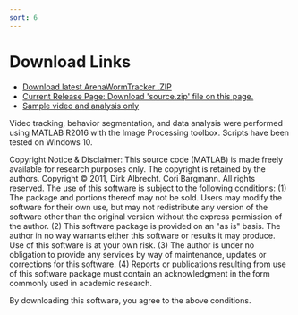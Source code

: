 ```yaml
---
sort: 6
---
```


# Download Links

* [Download latest ArenaWormTracker .ZIP](https://github.com/albrechtLab/ArenaWormTracker/archive/refs/heads/main.zip)
* [Current Release Page: Download 'source.zip' file on this page.](https://github.com/albrechtLab/ArenaWormTracker/releases/latest)
* [Sample video and analysis only](https://github.com/albrechtLab/ArenaWormTracker/releases/download/1.0.0/N2_IAA-7_stripe2_sample.zip)

Video tracking, behavior segmentation, and data analysis were performed using MATLAB R2016 with the Image Processing toolbox. Scripts have been tested on Windows 10.

Copyright Notice & Disclaimer:
This source code (MATLAB) is made freely available for research purposes only. The copyright is retained by the authors. Copyright © 2011, Dirk Albrecht. Cori Bargmann. All rights reserved.
The use of this software is subject to the following conditions:
(1) The package and portions thereof may not be sold. Users may modify the software for their own use, but may not redistribute any version of the software other than the original version without the express permission of the author.
(2) This software package is provided on an "as is" basis. The author in no way warrants either this software or results it may produce. Use of this software is at your own risk.
(3) The author is under no obligation to provide any services by way of maintenance, updates or corrections for this software.
(4) Reports or publications resulting from use of this software package must contain an acknowledgment in the form commonly used in academic research.

By downloading this software, you agree to the above conditions. 

